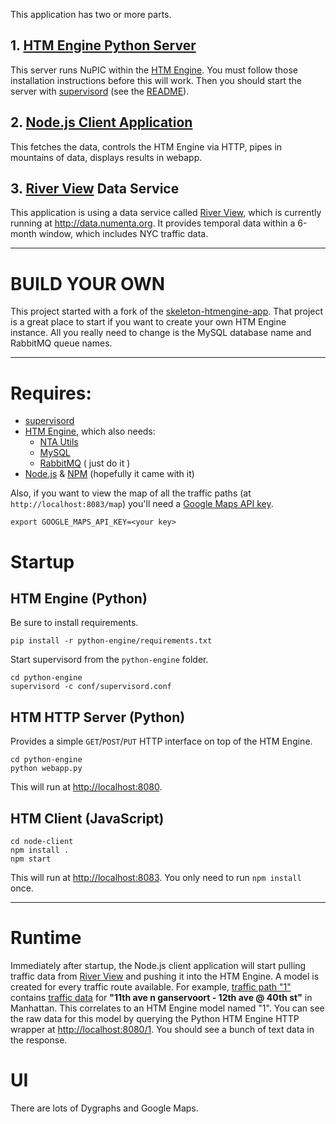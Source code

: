This application has two or more parts.

## 1. [HTM Engine Python Server](python-engine)

This server runs NuPIC within the [HTM Engine](https://github.com/numenta/numenta-apps/tree/master/htmengine). You must follow those installation instructions before this will work. Then you should start the server with [supervisord](http://supervisord.org/) (see the [README](https://github.com/numenta/numenta-apps/tree/master/htmengine)).

## 2. [Node.js Client Application](node-client)

This fetches the data, controls the HTM Engine via HTTP, pipes in mountains of data, displays results in webapp.

## 3. [River View](http://data.numenta.org) Data Service

This application is using a data service called [River View](https://github.com/nupic-community/river-view), which is currently running at <http://data.numenta.org>. It provides temporal data within a 6-month window, which includes NYC traffic data.

* * *

# BUILD YOUR OWN

This project started with a fork of the [skeleton-htmengine-app](https://github.com/oxtopus/skeleton-htmengine-app). That project is a great place to start if you want to create your own HTM Engine instance. All you really need to change is the MySQL database name and RabbitMQ queue names.

* * *

# Requires:

- [supervisord](http://supervisord.org/)
- [HTM Engine](https://github.com/numenta/numenta-apps/tree/master/htmengine), which also needs:
  - [NTA Utils](https://github.com/numenta/numenta-apps/tree/master/nta.utils)
  - [MySQL](https://www.mysql.com/)
  - [RabbitMQ](https://www.rabbitmq.com/)
( just do it )
- [Node.js](https://nodejs.org) & [NPM](http://npmjs.org) (hopefully it came with it)

Also, if you want to view the map of all the traffic paths (at `http://localhost:8083/map`) you'll need a [Google Maps API key](https://developers.google.com/maps/).

    export GOOGLE_MAPS_API_KEY=<your key>

# Startup

## HTM Engine (Python)

Be sure to install requirements.

    pip install -r python-engine/requirements.txt

Start supervisord from the `python-engine` folder.

    cd python-engine
    supervisord -c conf/supervisord.conf

## HTM HTTP Server (Python)

Provides a simple `GET`/`POST`/`PUT` HTTP interface on top of the HTM Engine.

    cd python-engine
    python webapp.py

This will run at <http://localhost:8080>.

## HTM Client (JavaScript)

    cd node-client
    npm install .
    npm start

This will run at <http://localhost:8083>. You only need to run `npm install` once.

* * *

# Runtime

Immediately after startup, the Node.js client application will start pulling traffic data from [River View](http://data.numenta.org/nyc-traffic/keys.json?includeDetails=1) and pushing it into the HTM Engine. A model is created for every traffic route available. For example, [traffic path "1"](http://data.numenta.org/nyc-traffic/1/meta.html) contains [traffic data](http://data.numenta.org/nyc-traffic/1/data.html) for __"11th ave n ganservoort - 12th ave @ 40th st"__ in Manhattan. This correlates to an HTM Engine model named "1". You can see the raw data for this model by querying the Python HTM Engine HTTP wrapper at <http://localhost:8080/1>. You should see a bunch of text data in the response.

# UI

There are lots of Dygraphs and Google Maps.
